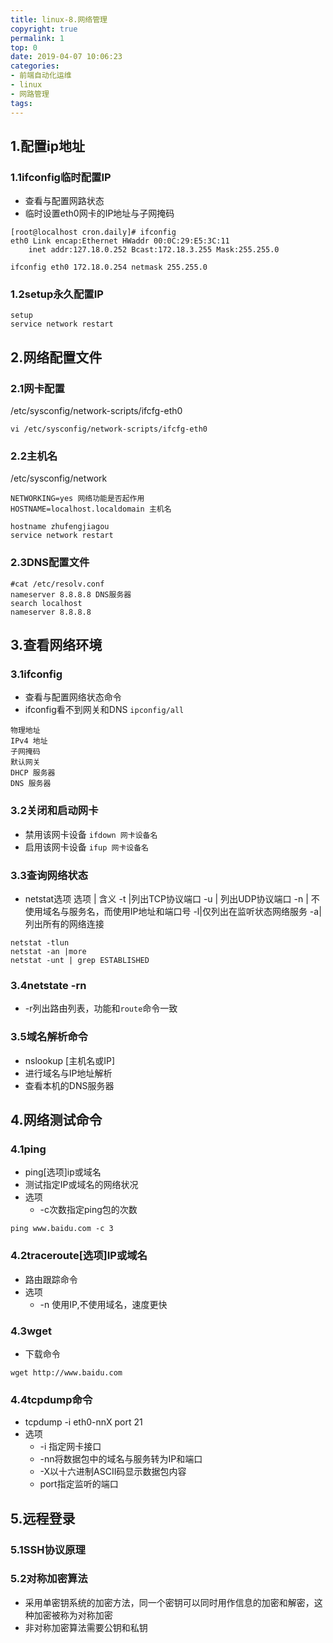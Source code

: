 ```yaml
---
title: linux-8.网络管理
copyright: true
permalink: 1
top: 0
date: 2019-04-07 10:06:23
categories:
- 前端自动化运维
- linux
- 网路管理
tags:
---
```

## 1.配置ip地址
### 1.1ifconfig临时配置IP
- 查看与配置网路状态
- 临时设置eth0网卡的IP地址与子网掩码
```
[root@localhost cron.daily]# ifconfig
eth0 Link encap:Ethernet HWaddr 00:0C:29:E5:3C:11
    inet addr:127.18.0.252 Bcast:172.18.3.255 Mask:255.255.0
```
```
ifconfig eth0 172.18.0.254 netmask 255.255.0
```
### 1.2setup永久配置IP
```
setup
service network restart
```
## 2.网络配置文件
### 2.1网卡配置
/etc/sysconfig/network-scripts/ifcfg-eth0
```
vi /etc/sysconfig/network-scripts/ifcfg-eth0
```
### 2.2主机名
/etc/sysconfig/network
```
NETWORKING=yes 网络功能是否起作用
HOSTNAME=localhost.localdomain 主机名

hostname zhufengjiagou
service network restart
```
### 2.3DNS配置文件
```
#cat /etc/resolv.conf
nameserver 8.8.8.8 DNS服务器
search localhost
nameserver 8.8.8.8
```
## 3.查看网络环境
### 3.1ifconfig
- 查看与配置网络状态命令
- ifconfig看不到网关和DNS `ipconfig/all`
```
物理地址
IPv4 地址
子网掩码
默认网关
DHCP 服务器
DNS 服务器
```
### 3.2关闭和启动网卡
- 禁用该网卡设备 `ifdown 网卡设备名`
- 启用该网卡设备 `ifup 网卡设备名`
### 3.3查询网络状态
- netstat选项
选项 | 含义
-t |列出TCP协议端口
-u | 列出UDP协议端口
-n | 不使用域名与服务名，而使用IP地址和端口号
-l|仅列出在监听状态网络服务
-a|列出所有的网络连接
```
netstat -tlun
netstat -an |more
netstat -unt | grep ESTABLISHED
```
### 3.4netstate -rn
- -r列出路由列表，功能和`route`命令一致
### 3.5域名解析命令
- nslookup [主机名或IP]
- 进行域名与IP地址解析
- 查看本机的DNS服务器
## 4.网络测试命令
### 4.1ping
- ping[选项]ip或域名
- 测试指定IP或域名的网络状况
- 选项
    - -c次数指定ping包的次数
```
ping www.baidu.com -c 3
```
### 4.2traceroute[选项]IP或域名
- 路由跟踪命令
- 选项
    - -n 使用IP,不使用域名，速度更快
### 4.3wget
- 下载命令
```
wget http://www.baidu.com
```
### 4.4tcpdump命令
- tcpdump -i eth0-nnX port 21
- 选项
    - -i 指定网卡接口
    - -nn将数据包中的域名与服务转为IP和端口
    - -X以十六进制ASCII码显示数据包内容
    - port指定监听的端口
## 5.远程登录
### 5.1SSH协议原理
### 5.2对称加密算法
- 采用单密钥系统的加密方法，同一个密钥可以同时用作信息的加密和解密，这种加密被称为对称加密
- 非对称加密算法需要公钥和私钥